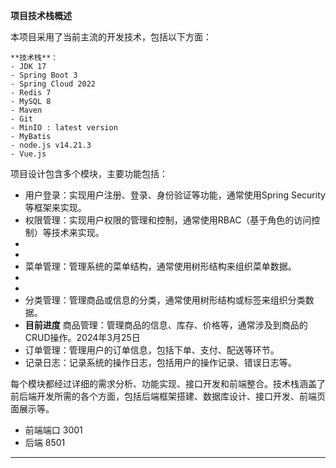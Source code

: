 **项目技术栈概述**

本项目采用了当前主流的开发技术，包括以下方面：

    **技术栈**：
    - JDK 17
    - Spring Boot 3
    - Spring Cloud 2022
    - Redis 7
    - MySQL 8
    - Maven
    - Git
    - MinIO : latest version
    - MyBatis
    - node.js v14.21.3
    - Vue.js

项目设计包含多个模块，主要功能包括：

- 用户登录：实现用户注册、登录、身份验证等功能，通常使用Spring Security等框架来实现。
- 权限管理：实现用户权限的管理和控制，通常使用RBAC（基于角色的访问控制）等技术来实现。
-
- 
- 菜单管理：管理系统的菜单结构，通常使用树形结构来组织菜单数据。
-
-
- 分类管理：管理商品或信息的分类，通常使用树形结构或标签来组织分类数据。
- **目前进度** 商品管理：管理商品的信息、库存、价格等，通常涉及到商品的CRUD操作。2024年3月25日
- 订单管理：管理用户的订单信息，包括下单、支付、配送等环节。
- 记录日志：记录系统的操作日志，包括用户的操作记录、错误日志等。

每个模块都经过详细的需求分析、功能实现、接口开发和前端整合。技术栈涵盖了前后端开发所需的各个方面，包括后端框架搭建、数据库设计、接口开发、前端页面展示等。

- 前端端口 3001
- 后端 8501




****
